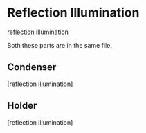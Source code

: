 # Reflection Illumination

[reflection illumination](models/reflection_illuminator_LED_star.stl)

Both these parts are in the same file.

## Condenser

[reflection illumination]

## Holder

[reflection illumination]
